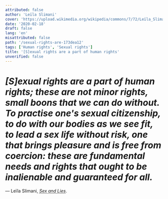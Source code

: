 ```yaml
---
attributed: false
author: 'Leïla Slimani'
cover: 'https://upload.wikimedia.org/wikipedia/commons/7/72/Leïla_Slimani_%28cropped%29.jpg'
date: '2020-02-18'
draft: false
lang: 'en'
misattributed: false
path: '/sexual-rights-are-173dea12'
tags: ['Human rights', 'Sexual rights']
title: '[S]exual rights are a part of human rights'
unverified: false
---
```


# *[S]exual rights are a part of human rights; these are not minor rights, small boons that we can do without.  To practise one's sexual citizenship, to do with our bodies as we see fit, to lead a sex life without risk, one that brings pleasure and is free from coercion: these are fundamental needs and rights that ought to be inalienable and guaranteed for all.*
&mdash; Leïla Slimani, <cite><abbr title="ISBN-13: 9780571355051">Sex and Lies</abbr></cite>.
